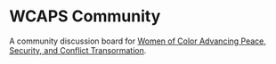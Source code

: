 # WCAPS Community

A community discussion board for [Women of Color Advancing Peace, Security, and Conflict Transormation](https://www.wcaps.org/).